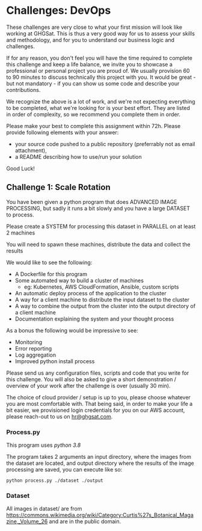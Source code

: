 # Challenges: DevOps 

These challenges are very close to what your first mission will look like working at GHGSat. This is thus a very good
way for us to assess your skills and methodology, and for you to understand our business logic and challenges.

If for any reason, you don't feel you will have the time required to complete this challenge and keep a life balance, we 
invite you to showcase a professional or personal project you are proud of. We usually provision 60 to 90 minutes to
discuss technically this project with you. It would be great - but not mandatory - if you can show us some code and 
describe your contributions.

We recognize the above is a lot of work, and we're not expecting everything to be completed, what we're looking for is 
your best effort. They are listed in order of complexity, so we recommend you complete them in order.

Please make your best to complete this assignment within 72h. Please provide following elements with your answer:

* your source code pushed to a public repository (preferrably not as email attachment),
* a README describing how to use/run your solution

Good Luck!

## Challenge 1: Scale Rotation

You have been given a python program that does ADVANCED IMAGE PROCESSING, but
sadly it runs a bit slowly and you have a large DATASET to process.

Please create a SYSTEM for processing this dataset in PARALLEL on at least 2 machines

You will need to spawn these machines, distribute the data and collect the results

We would like to see the following:

- A Dockerfile for this program
- Some automated way to build a cluster of machines
  - eg: Kubernetes, AWS CloudFormation, Ansible, custom scripts
- An automatic deploy process of the application to the cluster
- A way for a client machine to distribute the input dataset to the cluster
- A way to combine the output from the cluster into the output directory of a client machine
- Documentation explaining the system and your thought process

As a bonus the following would be impressive to see:

- Monitoring
- Error reporting
- Log aggregation
- Improved python install process

Please send us any configuration files, scripts and code that you write for this
challenge. You will also be asked to give a short demonstration / overview
of your work after the challenge is over (usually 30 min).

The choice of cloud provider / setup is up to you, please choose whatever
you are most comfortable with. That being said, in order to make your life
a bit easier, we provisioned login credentials for you on our AWS account,
please reach-out to us on hr@ghgsat.com.

### Process.py

This program uses _python 3.8_

The program takes 2 arguments an input directory, where the images from the
dataset are located, and output directory where the results of the image
processing are saved, you can execute like so:

```
python process.py ./dataset ./output
```

### Dataset

All images in dataset/ are from https://commons.wikimedia.org/wiki/Category:Curtis%27s_Botanical_Magazine,_Volume_26
and are in the public domain.
